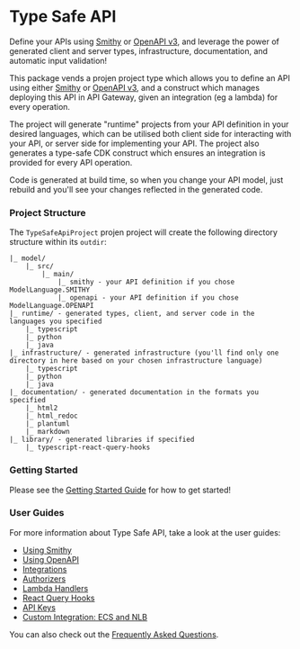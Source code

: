# Type Safe API

Define your APIs using [Smithy](https://smithy.io/2.0/) or [OpenAPI v3](https://swagger.io/specification/), and leverage the power of generated client and server types, infrastructure, documentation, and automatic input validation!

This package vends a projen project type which allows you to define an API using either [Smithy](https://smithy.io/2.0/) or [OpenAPI v3](https://swagger.io/specification/), and a construct which manages deploying this API in API Gateway, given an integration (eg a lambda) for every operation.

The project will generate "runtime" projects from your API definition in your desired languages, which can be utilised both client side for interacting with your API, or server side for implementing your API. The project also generates a type-safe CDK construct which ensures an integration is provided for every API operation.

Code is generated at build time, so when you change your API model, just rebuild and you'll see your changes reflected in the generated code.

### Project Structure

The `TypeSafeApiProject` projen project will create the following directory structure within its `outdir`:

```
|_ model/
    |_ src/
        |_ main/
            |_ smithy - your API definition if you chose ModelLanguage.SMITHY
            |_ openapi - your API definition if you chose ModelLanguage.OPENAPI
|_ runtime/ - generated types, client, and server code in the languages you specified
    |_ typescript
    |_ python
    |_ java
|_ infrastructure/ - generated infrastructure (you'll find only one directory in here based on your chosen infrastructure language)
    |_ typescript
    |_ python
    |_ java
|_ documentation/ - generated documentation in the formats you specified
    |_ html2
    |_ html_redoc
    |_ plantuml
    |_ markdown
|_ library/ - generated libraries if specified
    |_ typescript-react-query-hooks
```

### Getting Started

Please see the [Getting Started Guide](docs/user_guides/index.md) for how to get started!

### User Guides

For more information about Type Safe API, take a look at the user guides:

* [Using Smithy](docs/user_guides/using_smithy.md)
* [Using OpenAPI](docs/user_guides/using_openapi.md)
* [Integrations](docs/user_guides/integrations.md)
* [Authorizers](docs/user_guides/authorizers.md)
* [Lambda Handlers](docs/user_guides/lambda_handlers.md)
* [React Query Hooks](docs/user_guides/typescript_react_query_hooks.md)
* [API Keys](docs/user_guides/api_keys.md)
* [Custom Integration: ECS and NLB](docs/user_guides/custom_integration_ecs.md)

You can also check out the [Frequently Asked Questions](docs/faq.md).
